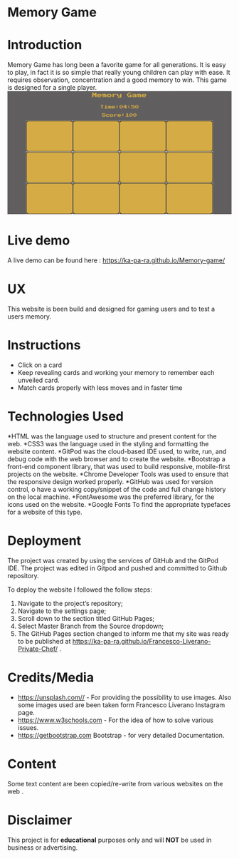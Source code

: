 # Memory Game

# Introduction
Memory Game has long been a favorite game for all generations. It is easy to play, in fact it is so simple that really young children can play with ease.
It requires observation, concentration and a good memory to win.
This game is designed for a single player.
![snippet](assets/images/pic.png)
# Live demo 
A live demo can be found here :
https://ka-pa-ra.github.io/Memory-game/

# UX
This website is been build and designed for gaming users and to test a users memory.

# Instructions
* Click on a card
* Keep revealing cards and working your memory to remember each unveiled card.
* Match cards properly with less moves and in faster time

# Technologies Used
*HTML was the language used to structure and present content for the web.
*CSS3 was the language used in the styling and formatting the website content.
*GitPod was the cloud-based IDE used, to write, run, and debug code with the web browser and to create the website.
*Bootstrap a front-end component library, that was used to build responsive, mobile-first projects on the website.
*Chrome Developer Tools was used to ensure that the responsive design worked properly.
*GitHub was used for version control, o have a working copy/snippet of the code and full change history on the local machine.
*FontAwesome was the preferred library, for the icons used on the website.
*Google Fonts To find the appropriate typefaces for a website of this type.

# Deployment
The project was created by using the services of GitHub and the GitPod IDE. The project was edited in Gitpod and pushed and committed to Github repository.

To deploy the website I followed the follow steps:
 1. Navigate to the project’s repository;
 2. Navigate to the settings page;
 3. Scroll down to the section titled GitHub Pages;
 4. Select Master Branch from the Source dropdown;
 5. The GitHub Pages section changed to inform me that my site was ready to be published at https://ka-pa-ra.github.io/Francesco-Liverano-Private-Chef/ .

 # Credits/Media 
 * https://unsplash.com// - For providing the possibility to use images. Also some images used are been taken form Francesco Liverano Instagram page.
 * https://www.w3schools.com - For the idea of how to solve various issues.
 * https://getbootstrap.com Bootstrap - for very detailed Documentation.

 # Content 
 Some text content are been copied/re-write  from various websites on the web .

# Disclaimer
This project is for **educational** purposes only and will **NOT** be used in business or advertising.
